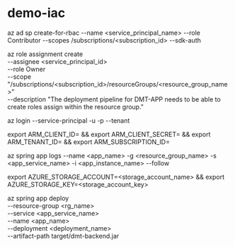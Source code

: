 # demo-iac

az ad sp create-for-rbac --name <service_principal_name> --role Contributor --scopes /subscriptions/<subscription_id> --sdk-auth

az role assignment create \
  --assignee <service_principal_id> \
  --role Owner \
  --scope "/subscriptions/<subscription_id>/resourceGroups/<resource_group_name>" \
  --description "The deployment pipeline for DMT-APP needs to be able to create roles assign within the resource group."

az login --service-principal -u <clientId> -p <clientSecret> --tenant <tenantId>

export ARM_CLIENT_ID=<clientId> && export ARM_CLIENT_SECRET=<clientSecret> && export ARM_TENANT_ID=<tenantId> && export ARM_SUBSCRIPTION_ID=<subscriptionId>

az spring app logs --name <app_name> -g <resource_group_name> -s <app_service_name> -i <app_instance_name> --follow

export AZURE_STORAGE_ACCOUNT=<storage_account_name> && export AZURE_STORAGE_KEY=<storage_account_key>

az spring app deploy \
  --resource-group <rg_name> \
  --service <app_service_name> \
  --name <app_name> \
  --deployment <deployment_name> \
  --artifact-path target/dmt-backend.jar 
